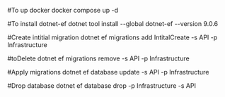 #To up docker
docker compose up -d

#To install dotnet-ef
dotnet tool install --global dotnet-ef --version 9.0.6

#Create intitial migration
dotnet ef migrations add IntitalCreate -s API -p Infrastructure

#toDelete
dotnet ef migrations remove -s API -p Infrastructure

#Apply migrations
dotnet ef database update -s API -p Infrastructure

#Drop database
 dotnet ef database drop -p Infrastructure -s API